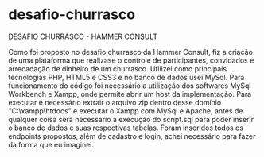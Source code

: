 # desafio-churrasco

DESAFIO CHURRASCO - HAMMER CONSULT

Como foi proposto no desafio churrasco da Hammer Consult, fiz a criação de uma plataforma que realizase o controle de participantes, convidados e arrecadação de dinheiro de um churrasco.
Utilizei como principais tecnologias PHP, HTML5 e CSS3 e no banco de dados usei MySql.
Para funcionamento do código foi necessário a utilização dos softwares MySql Workbench e Xampp, onde permite abrir um host da implementação.
Para executar é necessário extrair o arquivo zip dentro desse domínio "C:\xampp\htdocs" e executar o Xampp com MySql e Apache, antes de qualquer coisa será necessário a execução do script.sql para poder inserir o banco de dados e suas respectivas tabelas.
Foram inseridos todos os endpoints propostos, além de cadastro e login, achei necessário para fazer da forma que eu imaginei.
